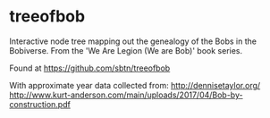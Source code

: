 # treeofbob

Interactive node tree mapping out the genealogy of the Bobs in the Bobiverse. From the 'We Are Legion (We are Bob)' book series.

Found at https://github.com/sbtn/treeofbob


With approximate year data collected from:
http://dennisetaylor.org/
http://www.kurt-anderson.com/main/uploads/2017/04/Bob-by-construction.pdf
